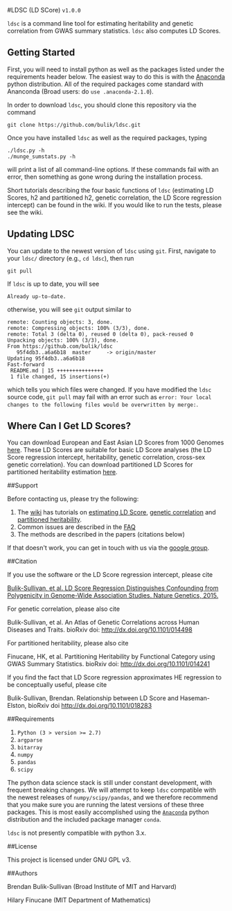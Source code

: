 
#LDSC (LD SCore) `v1.0.0`

`ldsc` is a command line tool for estimating heritability and genetic correlation from GWAS summary statistics. `ldsc` also computes LD Scores.

## Getting Started

First, you will need to install python as well as the packages listed under the requirements header below. The easiest way to do this is with the [Anaconda](https://store.continuum.io/cshop/anaconda/) python distribution. All of the required packages come standard with Ananconda (Broad users: do `use .anaconda-2.1.0`).

In order to download `ldsc`, you should clone this repository via the command
```  
git clone https://github.com/bulik/ldsc.git
```
Once you have installed `ldsc` as well as the required packages, typing
```
./ldsc.py -h
./munge_sumstats.py -h
```
will print a list of all command-line options. If these commands fail with an error, then something as gone wrong during the installation process. 

Short tutorials describing the four basic functions of `ldsc` (estimating LD Scores, h2 and partitioned h2, genetic correlation, the LD Score regression intercept) can be found in the wiki. If you would like to run the tests, please see the wiki.

## Updating LDSC

You can update to the newest version of `ldsc` using `git`. First, navigate to your `ldsc/` directory (e.g., `cd ldsc`), then run
```
git pull
```
If `ldsc` is up to date, you will see 
```
Already up-to-date.
```
otherwise, you will see `git` output similar to 
```
remote: Counting objects: 3, done.
remote: Compressing objects: 100% (3/3), done.
remote: Total 3 (delta 0), reused 0 (delta 0), pack-reused 0
Unpacking objects: 100% (3/3), done.
From https://github.com/bulik/ldsc
   95f4db3..a6a6b18  master     -> origin/master
Updating 95f4db3..a6a6b18
Fast-forward
 README.md | 15 +++++++++++++++
 1 file changed, 15 insertions(+)
 ```
which tells you which files were changed. If you have modified the `ldsc` source code, `git pull` may fail with an error such as `error: Your local changes to the following files would be overwritten by merge:`. 

## Where Can I Get LD Scores?

You can download European and East Asian LD Scores from 1000 Genomes [here](http://www.broadinstitute.org/~bulik/eur_ldscores/). These LD Scores are suitable for basic LD Score analyses (the LD Score regression intercept, heritability, genetic correlation, cross-sex genetic correlation). You can download partitioned LD Scores for partitioned heritability estimation [here](http://data.broadinstitute.org/alkesgroup/LDSCORE/).


##Support

Before contacting us, please try the following:

1. The [wiki](https://github.com/bulik/ldsc/wiki) has tutorials on [estimating LD Score](https://github.com/bulik/ldsc/wiki/LD-Score-Estimation-Tutorial), [genetic correlation](https://github.com/bulik/ldsc/wiki/Genetic-Correlation) and [partitioned heritability](https://github.com/bulik/ldsc/wiki/Partitioned-Heritability).
2. Common issues are described in the [FAQ](https://github.com/bulik/ldsc/wiki/FAQ)
2. The methods are described in the papers (citations below)

If that doesn't work, you can get in touch with us via the [google group](https://groups.google.com/forum/?hl=en#!forum/ldsc_users).


##Citation

If you use the software or the LD Score regression intercept, please cite

[Bulik-Sullivan, et al. LD Score Regression Distinguishes Confounding from Polygenicity in Genome-Wide Association Studies.
Nature Genetics, 2015.](http://www.nature.com/ng/journal/vaop/ncurrent/full/ng.3211.html)

For genetic correlation, please also cite

Bulik-Sullivan, et al. An Atlas of Genetic Correlations across Human Diseases and Traits. bioRxiv doi: http://dx.doi.org/10.1101/014498

For partitioned heritability, please also cite

Finucane, HK, et al. Partitioning Heritability by Functional Category using GWAS Summary Statistics. bioRxiv doi: http://dx.doi.org/10.1101/014241

If you find the fact that LD Score regression approximates HE regression to be conceptually useful, please cite

Bulik-Sullivan, Brendan. Relationship between LD Score and Haseman-Elston, bioRxiv doi http://dx.doi.org/10.1101/018283


##Requirements

1. `Python (3 > version >= 2.7)`
2. `argparse`
3. `bitarray`
4. `numpy`
5. `pandas`
6. `scipy`

The python data science stack is still under constant development, with frequent breaking changes. We will attempt to keep `ldsc` compatible with the newest releases of `numpy/scipy/pandas`, and we therefore recommend that you make sure you are running the latest versions of these three packages. This is most easily accomplished using the [`Anaconda`]((https://store.continuum.io/cshop/anaconda/) ) python distribution and the included package manager `conda`.  

`ldsc` is not presently compatible with python 3.x.

##License

This project is licensed under GNU GPL v3.


##Authors

Brendan Bulik-Sullivan (Broad Institute of MIT and Harvard)

Hilary Finucane (MIT Department of Mathematics)
